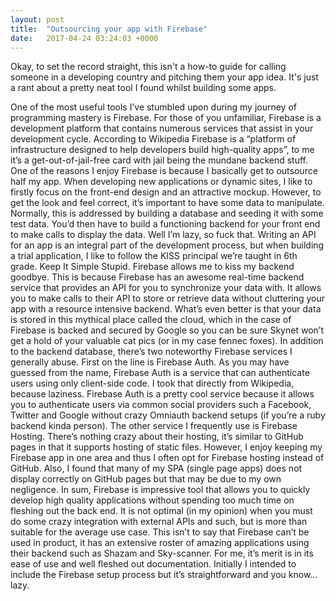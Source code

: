 ```yaml
---
layout: post
title:  "Outsourcing your app with Firebase"
date:   2017-04-24 03:24:03 +0000
---
```


Okay,  to set the record straight, this isn't a how-to guide for calling someone in a developing country and pitching them your app idea. It's just a rant about a pretty neat tool I found whilst building some apps.

One of the most useful tools I’ve stumbled upon during my journey of programming mastery is Firebase. For those of you unfamiliar, Firebase is a development platform that contains numerous services that assist in your development cycle. According to Wikipedia Firebase is a “platform of infrastructure designed to help developers build high-quality apps”, to me it’s a get-out-of-jail-free card with jail being the mundane backend stuff.
One of the reasons I enjoy Firebase is because I basically get to outsource half my app. 
When developing new applications or dynamic sites, I like to firstly focus on the front-end design and an attractive mockup. However, to get the look and feel correct, it’s important to have some data to manipulate. Normally, this is addressed by building a database and seeding it with some test data. You’d then have to build a functioning backend for your front end to make calls to display the data. Well I’m lazy, so fuck that.
Writing an API for an app is an integral part of the development process, but when building a trial application, I like to follow the KISS principal we’re taught in 6th grade. Keep It Simple Stupid. Firebase allows me to kiss my backend goodbye. This is because Firebase has an awesome real-time backend service that provides an API for you to synchronize your data with. It allows you to make calls to their API to store or retrieve data without cluttering your app with a resource intensive backend. What’s even better is that your data is stored in this mythical place called the cloud, which in the case of Firebase is backed and secured by Google so you can be sure Skynet won’t get a hold of your valuable cat pics (or in my case fennec foxes).
In addition to the backend database, there’s two noteworthy Firebase services I generally abuse. First on the line is Firebase Auth.  As you may have guessed from the name, Firebase Auth is a service that can authenticate users using only client-side code. I took that directly from Wikipedia, because laziness.  Firebase Auth is a pretty cool service because it allows you to authenticate users via common social providers such a Facebook, Twitter and Google without crazy Omniauth backend setups (if you’re a ruby backend kinda person). The other service I frequently use is Firebase Hosting. There’s nothing crazy about their hosting, it’s similar to GitHub pages in that it supports hosting of static files. However, I enjoy keeping my Firebase app in one area and thus I often opt for Firebase hosting instead of GitHub.   Also, I found that many of my SPA (single page apps) does not display correctly on GitHub pages but that may be due to my own negligence.
In sum, Firebase is impressive tool that allows you to quickly develop high quality applications without spending too much time on fleshing out the back end. It is not optimal (in my opinion) when you must do some crazy integration with external APIs and such, but is more than suitable for the average use case. This isn’t to say that Firebase can’t be used in product, it has an extensive roster of amazing applications using their backend such as Shazam and Sky-scanner. For me, it’s merit is in its ease of use and well fleshed out documentation. Initially I intended to include the Firebase setup process but it’s straightforward and you know… lazy. 

